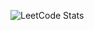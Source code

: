 ![LeetCode Stats](https://leetcard.jacoblin.cool/kerrydachow?theme=dark&font=Baloo%202&ext=heatmap)
